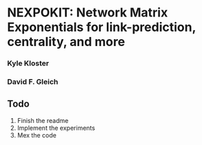 NEXPOKIT: Network Matrix Exponentials for link-prediction, centrality, and more
===============================================================================

### Kyle Kloster
### David F. Gleich

Todo
----

1. Finish the readme
2. Implement the experiments
3. Mex the code

